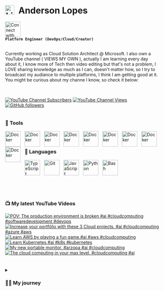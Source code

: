 # <img align="left" alt="Linux" width="30px" style="padding-right:10px;" src="https://cdn.jsdelivr.net/gh/devicons/devicon/icons/linux/linux-original.svg" />  Anderson Lopes

[<img src="https://cdn.jsdelivr.net/gh/devicons/devicon/icons/linkedin/linkedin-original.svg" alt="Connect with me" width="50">](https://www.linkedin.com/in/andersonsoaresl) <br>**`Platform Engineer (DevOps/Cloud/Creator)`**

<br>
Currently working as Cloud Solution Architect @ Microsoft. I also own a YouTube channel ( VIEWS MY OWN ), actually I am learning every day about it, I know more of Tech then video editing but that's not a problem, I LOVE sharing knowledge as much as I can, doesn't matter how, so I try to broadcast my audiance to multiple platforms, I think I am getting good at it.
You might be curious about my channe I know, so check it below: <br>
<br><br>

[![YouTube Channel Subscribers](https://img.shields.io/youtube/channel/subscribers/UCqN30hP5vl4F3lUFYXQNkNQ?style=flat-square&link=https%3A%2F%2Fwww.youtube.com%2F%40landudigital%3Fsub_confirmation%3D1)](https://www.youtube.com/@landudigital?sub_confirmation=1)
[![YouTube Channel Views](https://img.shields.io/youtube/channel/views/UCqN30hP5vl4F3lUFYXQNkNQ?style=flat-square)](https://www.youtube.com/@landudigital?sub_confirmation=1)
[![GitHub followers](https://img.shields.io/github/followers/soaand01?style=flat-square&label=GitHub%20followers&color=black)](https://github.com/soaand01?tab=followers)



#
### 🧰 Tools

<img align="left" alt="Docker" width="50px" style="padding-right:10px;" img src="https://cdn.jsdelivr.net/gh/devicons/devicon/icons/kubernetes/kubernetes-plain-wordmark.svg" />
<img align="left" alt="Docker" width="50px" style="padding-right:10px;" src="https://cdn.jsdelivr.net/gh/devicons/devicon/icons/docker/docker-original.svg" />
<img align="left" alt="Docker" width="50px" style="padding-right:10px;" img src="https://cdn.jsdelivr.net/gh/devicons/devicon/icons/azure/azure-original-wordmark.svg" />
<img align="left" alt="Docker" width="50px" style="padding-right:10px;" img src="https://cdn.jsdelivr.net/gh/devicons/devicon/icons/amazonwebservices/amazonwebservices-original-wordmark.svg" />
<img align="left" alt="Docker" width="50px" style="padding-right:10px;" img src="https://cdn.jsdelivr.net/gh/devicons/devicon/icons/github/github-original-wordmark.svg" />
<img align="left" alt="Docker" width="50px" style="padding-right:10px;" img src="https://cdn.jsdelivr.net/gh/devicons/devicon/icons/digitalocean/digitalocean-original-wordmark.svg" />
<img align="left" alt="Docker" width="50px" style="padding-right:10px;" img src="https://cdn.jsdelivr.net/gh/devicons/devicon/icons/terraform/terraform-original-wordmark.svg" />
<img align="left" alt="Docker" width="50px" style="padding-right:10px;" img src="https://cdn.jsdelivr.net/gh/devicons/devicon/icons/argocd/argocd-original-wordmark.svg" />
<img align="left" alt="Docker" width="50px" style="padding-right:10px;" img src="https://cdn.jsdelivr.net/gh/devicons/devicon/icons/vim/vim-original.svg" />
<br><br>



### 🤖 Languages

<img align="left" alt="TypeScript" width="50px" style="padding-right:10px;" src="https://cdn.jsdelivr.net/gh/devicons/devicon/icons/typescript/typescript-plain.svg" />
<img align="left" alt="Git" width="50px" style="padding-right:10px;" src="https://cdn.jsdelivr.net/gh/devicons/devicon/icons/git/git-original.svg" />
<img align="left" alt="JavaScript" width="50px" style="padding-right:10px;" src="https://cdn.jsdelivr.net/gh/devicons/devicon/icons/javascript/javascript-plain.svg" />
<img align="left" alt="Python" width="50px" style="padding-right:10px;" src="https://cdn.jsdelivr.net/gh/devicons/devicon/icons/python/python-plain.svg" />
<img align="left" alt="Bash" width="50px" style="padding-right:10px;" src="https://cdn.jsdelivr.net/gh/devicons/devicon/icons/bash/bash-original.svg" />
<br><br>

#

<br><br>

### 📺 My latest YouTube Videos
<!-- BEGIN YOUTUBE-CARDS -->
[![POV: The production environment is broken #ai #cloudcomputing #softwaredevelopment #devops](https://ytcards.demolab.com/?id=SE3sY_O3OHE&title=POV%3A+The+production+environment+is+broken+%23ai+%23cloudcomputing+%23softwaredevelopment+%23devops&lang=en&timestamp=1760364209&background_color=%230d1117&title_color=%23ffffff&stats_color=%23dedede&max_title_lines=1&width=250&border_radius=5 "POV: The production environment is broken #ai #cloudcomputing #softwaredevelopment #devops")](https://www.youtube.com/shorts/SE3sY_O3OHE)
[![Increase your portfólio with these 3 Cloud projects. #ai #cloudcomputing #azure #aws](https://ytcards.demolab.com/?id=jWE2vq-XD70&title=Increase+your+portf%C3%B3lio+with+these+3+Cloud+projects.+%23ai+%23cloudcomputing+%23azure+%23aws&lang=en&timestamp=1760342224&background_color=%230d1117&title_color=%23ffffff&stats_color=%23dedede&max_title_lines=1&width=250&border_radius=5 "Increase your portfólio with these 3 Cloud projects. #ai #cloudcomputing #azure #aws")](https://www.youtube.com/shorts/jWE2vq-XD70)
[![Learn AWS by playing a fun game.#ai #aws #cloudcomputing](https://ytcards.demolab.com/?id=LtTTg5YJfYw&title=Learn+AWS+by+playing+a+fun+game.%23ai+%23aws+%23cloudcomputing&lang=en&timestamp=1760003692&background_color=%230d1117&title_color=%23ffffff&stats_color=%23dedede&max_title_lines=1&width=250&border_radius=5 "Learn AWS by playing a fun game.#ai #aws #cloudcomputing")](https://www.youtube.com/shorts/LtTTg5YJfYw)
[![Learn Kubernetes #ai #k8s #kubernetes](https://ytcards.demolab.com/?id=DcN-0eeSHKE&title=Learn+Kubernetes+%23ai+%23k8s+%23kubernetes&lang=en&timestamp=1759993985&background_color=%230d1117&title_color=%23ffffff&stats_color=%23dedede&max_title_lines=1&width=250&border_radius=5 "Learn Kubernetes #ai #k8s #kubernetes")](https://www.youtube.com/shorts/DcN-0eeSHKE)
[![My new portable monitor. #arzopa #ai #cloudcomputing](https://ytcards.demolab.com/?id=trtMnm1Z1u0&title=My+new+portable+monitor.+%23arzopa+%23ai+%23cloudcomputing&lang=en&timestamp=1759993848&background_color=%230d1117&title_color=%23ffffff&stats_color=%23dedede&max_title_lines=1&width=250&border_radius=5 "My new portable monitor. #arzopa #ai #cloudcomputing")](https://www.youtube.com/shorts/trtMnm1Z1u0)
[![The cloud computing in your max level. #cloudcomputing #ai](https://ytcards.demolab.com/?id=mPIXZ0VlP4U&title=The+cloud+computing+in+your+max+level.+%23cloudcomputing+%23ai&lang=en&timestamp=1759993784&background_color=%230d1117&title_color=%23ffffff&stats_color=%23dedede&max_title_lines=1&width=250&border_radius=5 "The cloud computing in your max level. #cloudcomputing #ai")](https://www.youtube.com/shorts/mPIXZ0VlP4U)
<!-- END YOUTUBE-CARDS -->

#

<details>
 <summary><h3>👨‍💻 My journey</h3></summary>
   Well, my passion for computing started when I was around 11 ~ 13 years old, this is because I started to see my colleagues at school bringing their homework printed nicely very fancy on Monday after they spent the weekeding working on it, I used to see it and I was amazed, but unfortuneately too expensive for my family to afford one by that time. <br><br>
   During this period from 11 untill 15 I was working with my father to help at home and going to school, when I completed 16 years old I managed to get a job in a printer company ( doesn't exist anymore ) I learned how to fix those cannon, hp, zebra ... printers, I used to love it so much, that was the oportunity that I had to touch a computer for testing the printers, great memories.<br>
  So now I was happy that I had a salary and cold help at home and buy my own stuffs, and who knows a computer?! But step by step and I learned from my parents that would be smarter to use the money to pay and join an university rather than buy it now, so, this is what I did, I joineed the Computer Science in 2019, that time I remember that used to pay around 250 brazilian reais, and my salary was 1000, so I had money to pay it, help at home, and save for my laptop which was around 3000 and I was able to save around 200 every month.<br><br>
   Well, I worked in this job untill to complete 18 years old, this is because I volunteered to the Brazilian Army, actually in Brazil when you complete 17 you must "sign up" saying you are about to complete 18, so it might happen that even if you don't want to join the Army, they you will take you anyway, which is not my case, I said I wanted to join since the day one, and it happened, I joined the Army in 2010.<br><br>
   This was most tiresome moment of my life I guess, but also the one where I have so many good memories, I wouldn't change anything, I was still going to the university and the Army at the same time, so it was very tiresome, my salary went from 1000 in the printer company to 500 brazilian reais in the Army, yes, but salary was cut in half and I still needed to pay 250 for the university. *SPOILER* I still didn't have my laptop/computer, but I was able already to use the one from the university whenever I had time.<br><br>
   Life might be hard as a soldier but also can be nice, since I was in the computer science in the university, the army had a program of paying traning to the soldiers, and I asked if they could "pay" me a Linux training, wooow, that was really nice, I did this traininfg, I was amazing 3 weeks.Life kept going in the army for until I saw an advertisement of internship program of a North American company, in Sao Paulo, my city, they were hiring young talents, so I applied and got the internship job, thanks to the Linux traning.<br><br>
   I will summary the rest so in an opportunity of working with me we can talk more, but in this company I worked 8 years, from intership to Senior Platform Engineer, moved to Netherlands, worked as Linu Engineer, SRE, CloudOps, DevOps, took more than 10 certifications and the sky is the limit, let me stop by here.<br><br>
   Drop me a message or let's have a coffee ☕, who knows work together?! :) <br><br>
